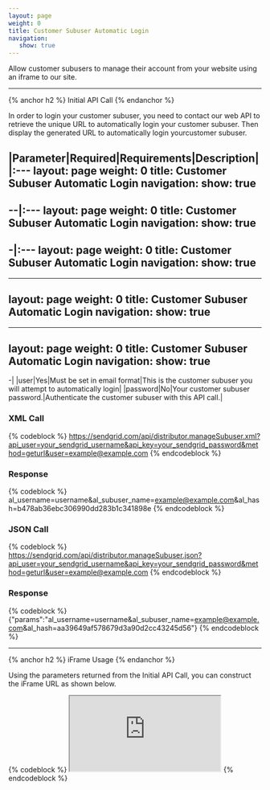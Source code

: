 ```yaml
---
layout: page
weight: 0
title: Customer Subuser Automatic Login
navigation:
   show: true
---
```


Allow customer subusers to manage their account from your website using an iframe to our site.

* * * * *


{% anchor h2 %} Initial API Call {% endanchor %}


In order to login your customer subuser, you need to contact our web API to retrieve the unique URL to automatically login your customer subuser. Then display the generated URL to automatically login yourcustomer subuser.

|Parameter|Required|Requirements|Description|
|:---
layout: page
weight: 0
title: Customer Subuser Automatic Login
navigation:
   show: true
---
--|:---
layout: page
weight: 0
title: Customer Subuser Automatic Login
navigation:
   show: true
---
-|:---
layout: page
weight: 0
title: Customer Subuser Automatic Login
navigation:
   show: true
---
---
layout: page
weight: 0
title: Customer Subuser Automatic Login
navigation:
   show: true
---
---
layout: page
weight: 0
title: Customer Subuser Automatic Login
navigation:
   show: true
---
-|
|user|Yes|Must be set in email format|This is the customer subuser you will attempt to automatically login|
|password|No|Your customer subuser password.|Authenticate the customer subuser with this API call.|

### XML Call

{% codeblock %} https://sendgrid.com/api/distributor.manageSubuser.xml?api_user=your_sendgrid_username&api_key=your_sendgrid_password&method=geturl&user=example@example.com {% endcodeblock %}

### Response

{% codeblock %} <params><params>al_username=username&al_subuser_name=example@example.com&al_hash=b478ab36ebc306990dd283b1c341898e</params></params> {% endcodeblock %}

### JSON Call

{% codeblock %} https://sendgrid.com/api/distributor.manageSubuser.json?api_user=your_sendgrid_username&api_key=your_sendgrid_password&method=geturl&user=example@example.com {% endcodeblock %}

### Response

{% codeblock %} {"params":"al_username=username&al_subuser_name=example@example.com&al_hash=aa39649af578679d3a90d2cc43245d56"} {% endcodeblock %}

* * * * *


{% anchor h2 %} iFrame Usage {% endanchor %}


Using the parameters returned from the Initial API Call, you can construct the iFrame URL as shown below.

{% codeblock %} <iframe src="https://sendgrid.com/account?al_username=username&amp;al_subuser_name=example@example.com&amp;al_hash=aa39649af578679d3a90d2cc43245d56"></iframe> {% endcodeblock %}
